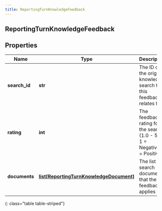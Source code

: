 ```yaml
---
title: ReportingTurnKnowledgeFeedback
---
```

## ReportingTurnKnowledgeFeedback

## Properties

|Name | Type | Description | Notes|
|------------ | ------------- | ------------- | -------------|
| **search_id** | **str** | The ID of the original knowledge search that this feedback relates to. | [optional] |
| **rating** | **int** | The feedback rating for the search (1.0 - 5.0). 1 = Negative, 5 = Positive. | [optional] |
| **documents** | [**list[ReportingTurnKnowledgeDocument]**](ReportingTurnKnowledgeDocument.html) | The list of search documents that the feedback applies to. | [optional] |
{: class="table table-striped"}


